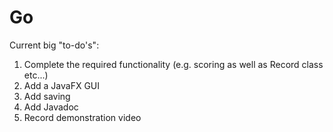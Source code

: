 # Go

Current big "to-do's":

1. Complete the required functionality (e.g. scoring as well as Record class etc...)
2. Add a JavaFX GUI
3. Add saving
4. Add Javadoc
5. Record demonstration video
